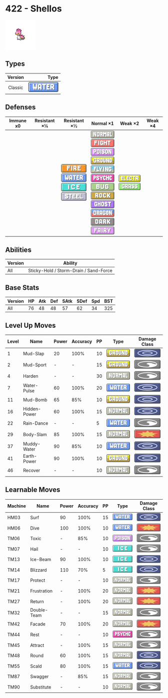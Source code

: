 # 422 - Shellos

![shellos](../img/pokemon/422.png)

## Types

| Version | Type                             |
| :-----: | -------------------------------: |
| Classic | ![water](../img/types/water.png) |

## Defenses

| Immune x0 | Resistant ×¼ | Resistant ×½                                                                                                                              | Normal ×1                                                                                                                                                                                                                                                                                                                                                                                                                                                           | Weak ×2                                                                     | Weak ×4 |
| --------- | ------------ | ----------------------------------------------------------------------------------------------------------------------------------------- | ------------------------------------------------------------------------------------------------------------------------------------------------------------------------------------------------------------------------------------------------------------------------------------------------------------------------------------------------------------------------------------------------------------------------------------------------------------------- | --------------------------------------------------------------------------- | ------- |
|           |              | ![fire](../img/types/fire.png)<br/>![water](../img/types/water.png)<br/>![ice](../img/types/ice.png)<br/>![steel](../img/types/steel.png) | ![normal](../img/types/normal.png)<br/>![fighting](../img/types/fighting.png)<br/>![poison](../img/types/poison.png)<br/>![ground](../img/types/ground.png)<br/>![flying](../img/types/flying.png)<br/>![psychic](../img/types/psychic.png)<br/>![bug](../img/types/bug.png)<br/>![rock](../img/types/rock.png)<br/>![ghost](../img/types/ghost.png)<br/>![dragon](../img/types/dragon.png)<br/>![dark](../img/types/dark.png)<br/>![fairy](../img/types/fairy.png) | ![electric](../img/types/electric.png)<br/>![grass](../img/types/grass.png) |         |

## Abilities

| Version | Ability                                |
| ------- | -------------------------------------- |
| All     | Sticky-Hold / Storm-Drain / Sand-Force |

## Base Stats

| Version | HP | Atk | Def | SAtk | SDef | Spd | BST |
| ------- | -- | --- | --- | ---- | ---- | --- | --- |
| All     | 76 | 48  | 48  | 57   | 62   | 34  | 325 |

## Level Up Moves

| Level | Name         | Power | Accuracy | PP | Type                               | Damage Class                           |
| ----- | ------------ | ----- | -------- | -- | ---------------------------------- | -------------------------------------- |
| 1     | Mud-Slap     | 20    | 100%     | 10 | ![ground](../img/types/ground.png) | ![special](../img/types/special.png)   |
| 2     | Mud-Sport    | -     | -        | 15 | ![ground](../img/types/ground.png) | ![status](../img/types/status.png)     |
| 4     | Harden       | -     | -        | 30 | ![normal](../img/types/normal.png) | ![status](../img/types/status.png)     |
| 7     | Water-Pulse  | 60    | 100%     | 20 | ![water](../img/types/water.png)   | ![special](../img/types/special.png)   |
| 11    | Mud-Bomb     | 65    | 85%      | 10 | ![ground](../img/types/ground.png) | ![special](../img/types/special.png)   |
| 16    | Hidden-Power | 60    | 100%     | 15 | ![normal](../img/types/normal.png) | ![special](../img/types/special.png)   |
| 22    | Rain-Dance   | -     | -        | 5  | ![water](../img/types/water.png)   | ![status](../img/types/status.png)     |
| 29    | Body-Slam    | 85    | 100%     | 15 | ![normal](../img/types/normal.png) | ![physical](../img/types/physical.png) |
| 37    | Muddy-Water  | 90    | 85%      | 10 | ![water](../img/types/water.png)   | ![special](../img/types/special.png)   |
| 41    | Earth-Power  | 90    | 100%     | 10 | ![ground](../img/types/ground.png) | ![special](../img/types/special.png)   |
| 46    | Recover      | -     | -        | 10 | ![normal](../img/types/normal.png) | ![status](../img/types/status.png)     |

## Learnable Moves

| Machine | Name        | Power | Accuracy | PP | Type                                 | Damage Class                           |
| ------- | ----------- | ----- | -------- | -- | ------------------------------------ | -------------------------------------- |
| HM03    | Surf        | 90    | 100%     | 15 | ![water](../img/types/water.png)     | ![special](../img/types/special.png)   |
| HM06    | Dive        | 100   | 100%     | 10 | ![water](../img/types/water.png)     | ![physical](../img/types/physical.png) |
| TM06    | Toxic       | -     | 85%      | 10 | ![poison](../img/types/poison.png)   | ![status](../img/types/status.png)     |
| TM07    | Hail        | -     | -        | 10 | ![ice](../img/types/ice.png)         | ![status](../img/types/status.png)     |
| TM13    | Ice-Beam    | 90    | 100%     | 10 | ![ice](../img/types/ice.png)         | ![special](../img/types/special.png)   |
| TM14    | Blizzard    | 110   | 70%      | 5  | ![ice](../img/types/ice.png)         | ![special](../img/types/special.png)   |
| TM17    | Protect     | -     | -        | 10 | ![normal](../img/types/normal.png)   | ![status](../img/types/status.png)     |
| TM21    | Frustration | -     | 100%     | 20 | ![normal](../img/types/normal.png)   | ![physical](../img/types/physical.png) |
| TM27    | Return      | -     | 100%     | 20 | ![normal](../img/types/normal.png)   | ![physical](../img/types/physical.png) |
| TM32    | Double-Team | -     | -        | 15 | ![normal](../img/types/normal.png)   | ![status](../img/types/status.png)     |
| TM42    | Facade      | 70    | 100%     | 20 | ![normal](../img/types/normal.png)   | ![physical](../img/types/physical.png) |
| TM44    | Rest        | -     | -        | 10 | ![psychic](../img/types/psychic.png) | ![status](../img/types/status.png)     |
| TM45    | Attract     | -     | 100%     | 15 | ![normal](../img/types/normal.png)   | ![status](../img/types/status.png)     |
| TM48    | Round       | 60    | 100%     | 15 | ![normal](../img/types/normal.png)   | ![special](../img/types/special.png)   |
| TM55    | Scald       | 80    | 100%     | 15 | ![water](../img/types/water.png)     | ![special](../img/types/special.png)   |
| TM87    | Swagger     | -     | 85%      | 15 | ![normal](../img/types/normal.png)   | ![status](../img/types/status.png)     |
| TM90    | Substitute  | -     | -        | 10 | ![normal](../img/types/normal.png)   | ![status](../img/types/status.png)     |